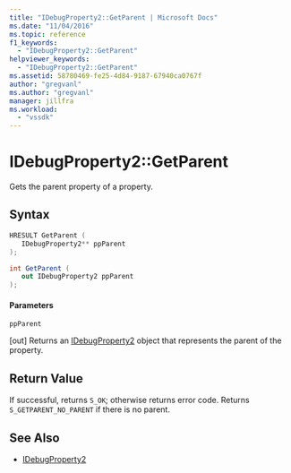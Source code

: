```yaml
---
title: "IDebugProperty2::GetParent | Microsoft Docs"
ms.date: "11/04/2016"
ms.topic: reference
f1_keywords:
  - "IDebugProperty2::GetParent"
helpviewer_keywords:
  - "IDebugProperty2::GetParent"
ms.assetid: 58780469-fe25-4d84-9187-67940ca0767f
author: "gregvanl"
ms.author: "gregvanl"
manager: jillfra
ms.workload:
  - "vssdk"
---
```

# IDebugProperty2::GetParent
Gets the parent property of a property.

## Syntax

```cpp
HRESULT GetParent ( 
   IDebugProperty2** ppParent
);
```

```csharp
int GetParent ( 
   out IDebugProperty2 ppParent
);
```

#### Parameters
 `ppParent`

 [out] Returns an [IDebugProperty2](../../../extensibility/debugger/reference/idebugproperty2.md) object that represents the parent of the property.

## Return Value
 If successful, returns `S_OK`; otherwise returns error code. Returns `S_GETPARENT_NO_PARENT` if there is no parent.

## See Also
- [IDebugProperty2](../../../extensibility/debugger/reference/idebugproperty2.md)